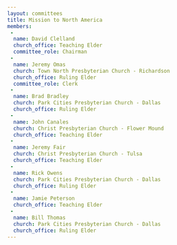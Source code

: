 ```yaml
---
layout: committees
title: Mission to North America
members:
 -
  name: David Clelland
  church_office: Teaching Elder
  committee_role: Chairman
 -
  name: Jeremy Omas
  church: Town North Presbyterian Church - Richardson
  church_office: Ruling Elder
  committee_role: Clerk
 -
  name: Brad Bradley
  church: Park Cities Presbyterian Church - Dallas
  church_office: Ruling Elder
 -
  name: John Canales
  church: Christ Presbyterian Church - Flower Mound
  church_office: Teaching Elder
 -
  name: Jeremy Fair
  church: Christ Presbyterian Church - Tulsa
  church_office: Teaching Elder
 -
  name: Rick Owens
  church: Park Cities Presbyterian Church - Dallas
  church_office: Ruling Elder
 -
  name: Jamie Peterson
  church_office: Teaching Elder
 -
  name: Bill Thomas
  church: Park Cities Presbyterian Church - Dallas
  church_office: Ruling Elder
---
```

